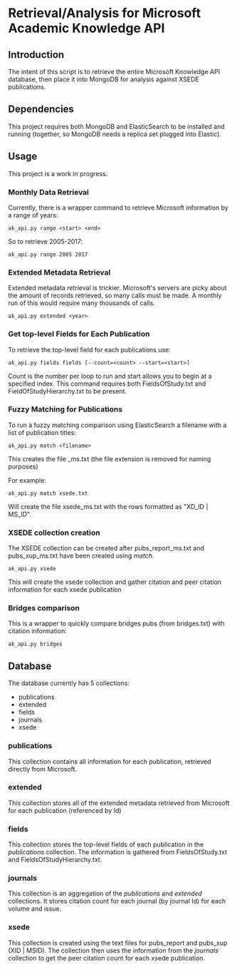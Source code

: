 # Retrieval/Analysis for Microsoft Academic Knowledge API

## Introduction

The intent of this script is to retrieve the entire Microsoft Knowledge API database, then place it into MongoDB for analysis against XSEDE publications.

## Dependencies

This project requires both MongoDB and ElasticSearch to be installed and running (together, so MongoDB needs a replica set plugged into Elastic).

## Usage

This project is a work in progress.

### Monthly Data Retrieval

Currently, there is a wrapper command to retrieve Microsoft information by a range of years:

    ak_api.py range <start> <end>
    
So to retrieve 2005-2017:

    ak_api.py range 2005 2017
    
### Extended Metadata Retrieval

Extended metadata retrieval is trickier. Microsoft's servers are picky about the amount of records retrieved, so many calls must be made. A monthly run of this would require many thousands of calls.

    ak_api.py extended <year>
    
### Get top-level Fields for Each Publication

To retrieve the top-level field for each publications use:

    ak_api.py fields fields [--count=<count> --start=<start>]
    
Count is the number per loop to run and start allows you to begin at a specified index. This command requires both FieldsOfStudy.txt and FieldOfStudyHierarchy.txt to be present.

### Fuzzy Matching for Publications

To run a fuzzy matching comparison using ElasticSearch a filename with a list of publication titles:

    ak_api.py match <filename>

This creates the file <filename>_ms.txt (the file extension is removed for naming purposes)

For example:

    ak_api.py match xsede.txt 
    
Will create the file xsede_ms.txt with the rows formatted as "XD_ID | MS_ID".

### XSEDE collection creation

The XSEDE collection can be created after pubs_report_ms.txt and pubs_xup_ms.txt have been created using *match*.

    ak_api.py xsede
    
This will create the xsede collection and gather citation and peer citation information for each xsede publication

### Bridges comparison

This is a wrapper to quickly compare bridges pubs (from bridges.txt) with citation information:

    ak_api.py bridges

## Database

The database currently has 5 collections:

- publications
- extended
- fields
- journals
- xsede

### publications

This collection contains all information for each publication, retrieved directly from Microsoft.

### extended

This collection stores all of the extended metadata retrieved from Microsoft for each publication (referenced by Id)

### fields

This collection stores the top-level fields of each publication in the *publications* collection. The information is gathered from FieldsOfStudy.txt and FieldsOfStudyHierarchy.txt.

### journals

This collection is an aggregation of the *publications* and *extended* collections. It stores citation count for each journal (by journal Id) for each volume and issue.

### xsede
    
This collection is created using the text files for pubs_report and pubs_xup (XID | MSID). The collection then uses the information from the <i>journals</i> collection to get the peer citation count for each xsede publication.
